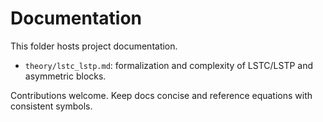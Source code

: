 # Documentation

This folder hosts project documentation.

- `theory/lstc_lstp.md`: formalization and complexity of LSTC/LSTP and asymmetric blocks.

Contributions welcome. Keep docs concise and reference equations with consistent symbols.
